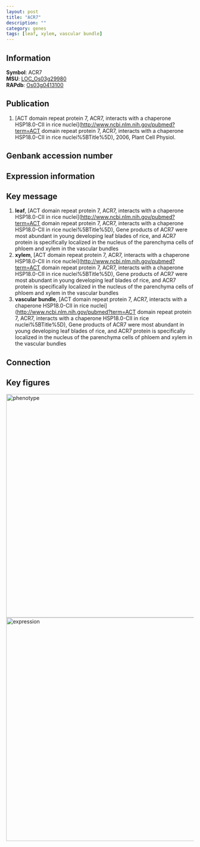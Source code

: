 ```yaml
---
layout: post
title: "ACR7"
description: ""
category: genes
tags: [leaf, xylem, vascular bundle]
---
```


## Information
__Symbol__: ACR7  
__MSU__: [LOC_Os03g29980](http://rice.plantbiology.msu.edu/cgi-bin/ORF_infopage.cgi?orf=LOC_Os03g29980)  
__RAPdb__: [Os03g0413100](http://rapdb.dna.affrc.go.jp/viewer/gbrowse_details/irgsp1?name=Os03g0413100)  

## Publication
1. [ACT domain repeat protein 7, ACR7, interacts with a chaperone HSP18.0-CII in rice nuclei](http://www.ncbi.nlm.nih.gov/pubmed?term=ACT domain repeat protein 7, ACR7, interacts with a chaperone HSP18.0-CII in rice nuclei%5BTitle%5D), 2006, Plant Cell Physiol.

## Genbank accession number

## Expression information

## Key message
1. __leaf__, [ACT domain repeat protein 7, ACR7, interacts with a chaperone HSP18.0-CII in rice nuclei](http://www.ncbi.nlm.nih.gov/pubmed?term=ACT domain repeat protein 7, ACR7, interacts with a chaperone HSP18.0-CII in rice nuclei%5BTitle%5D),  Gene products of ACR7 were most abundant in young developing leaf blades of rice, and ACR7 protein is specifically localized in the nucleus of the parenchyma cells of phloem and xylem in the vascular bundles
2. __xylem__, [ACT domain repeat protein 7, ACR7, interacts with a chaperone HSP18.0-CII in rice nuclei](http://www.ncbi.nlm.nih.gov/pubmed?term=ACT domain repeat protein 7, ACR7, interacts with a chaperone HSP18.0-CII in rice nuclei%5BTitle%5D),  Gene products of ACR7 were most abundant in young developing leaf blades of rice, and ACR7 protein is specifically localized in the nucleus of the parenchyma cells of phloem and xylem in the vascular bundles
3. __vascular bundle__, [ACT domain repeat protein 7, ACR7, interacts with a chaperone HSP18.0-CII in rice nuclei](http://www.ncbi.nlm.nih.gov/pubmed?term=ACT domain repeat protein 7, ACR7, interacts with a chaperone HSP18.0-CII in rice nuclei%5BTitle%5D),  Gene products of ACR7 were most abundant in young developing leaf blades of rice, and ACR7 protein is specifically localized in the nucleus of the parenchyma cells of phloem and xylem in the vascular bundles

## Connection

## Key figures
<img src="http://ricencode.github.io/images/OsACR7.pheno.png" alt="phenotype"  style="width: 600px;"/>

<img src="http://ricencode.github.io/images/OsACR7.exp.png" alt="expression"  style="width: 600px;"/>


